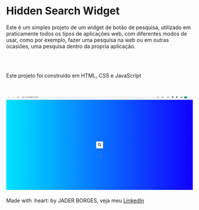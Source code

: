 # Hidden Search Widget

<p>Este é um simples projeto de um widget de botão de pesquisa, utilizado em praticamente todos os tipos de aplicações web, com diferentes modos de usar, como por exemplo, fazer uma pesquisa na web ou em outras ocasiões, uma pesquisa dentro da propria aplicação.</p>
<br>
<br>
<p>Este projeto foi construído em HTML, CSS e JavaScript</p>
<br>
<br>
<img src="./images/fromDesktop.gif" style="50%">
<br>
<br>
Made with :heart: by JADER BORGES, veja meu <a href="https://www.linkedin.com/in/jader-borges-3191a522a/">LinkedIn</a>